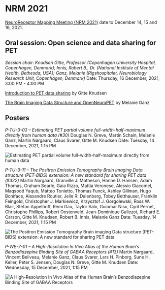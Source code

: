 # NRM 2021

[NeuroReceptor Mapping Meeting (NRM 2021)](https://nrm2021.org) date to December 14, 15 and 16, 2021.  

## Oral session: Open science and data sharing for PET
_Session chair: Knudsen Gitte, Professor (Copenhagen University Hospital, Copenhagen, Denmark); Innis, Robert B., Dr. (National Institute of Mental Health, Bethesda, USA); Ganz, Melanie (Rigshospitalet, Neurobiology Research Unit, Copenhagen, Denmark)_ Date: Thursday, 16 December, 2021, 3:00 PM - 4:00 PM  

[Introduction to PET data sharing](https://doi.org/10.6084/m9.figshare.18585953.v1) by Gitte Knudsen

[The Brain Imaging Data Structure and OpenNeuroPET](https://doi.org/10.6084/m9.figshare.18585971.v1) by Melanie Ganz

## Posters

_P-TU-3-03 – Estimating PET partial volume full-width-half-maximum directly from human data (#30)_
Douglas N. Greve, Martin Schain, Melanie Ganz, Martin Nørgaard, Claus Svarer, Gitte M. Knudsen
Date: Tuesday, 14 December, 2021, 1:15 PM  

![Estimating PET partial volume full-width-half-maximum directly from human data](https://github.com/openneuropet/outreach/blob/main/NRM2021/agtm-greve.jpg "Estimating PET partial volume full-width-half-maximum directly from human data")

_P-TU-3-11 – The Positron Emission Tomography Brain imaging Data structure (PET-BIDS) extension: A new standard for sharing PET data (#322)_
Martin Norgaard, Granville J. Matheson, Hanne D. Hansen, Adam Thomas, Graham Searle, Gaia Rizzo, Mattia Veronese, Alessio Giacomel, Maqsood Yaqub, Matteo Tonietto, Thomas Funck, Ashley Gillman, Hugo Boniface, Alexandre Routier, Jelle R. Dalenberg, Tobey Betthauser, Franklin Feingold, Christopher J. Markiewicz, Krzysztof J. Gorgolewski, Ross W. Blair, Stefan Appelhoff, Remi Gau, Taylor Salo, Guiomar Niso, Cyril Pernet, Christophe Phillips, Robert Oostenveld, Jean-Dominique Gallezot, Richard E. Carson, Gitte M. Knudsen, Robert B. Innis, Melanie Ganz
Date: Tuesday, 14 December, 2021, 1:15 PM  


![ The Positron Emission Tomography Brain imaging Data structure (PET-BIDS) extension: A new standard for sharing PET data](https://github.com/openneuropet/outreach/blob/main/NRM2021/PET-BIDS_poster.png " The Positron Emission Tomography Brain imaging Data structure (PET-BIDS) extension: A new standard for sharing PET data")

_P-WE-7-01 – A High-Resolution In Vivo Atlas of the Human Brain’s Benzodiazepine Binding Site of GABAA Receptors (#13)_
Martin Nørgaard, Vincent Beliveau, Melanie Ganz, Claus Svarer, Lars H. Pinborg, Sune H. Keller, Peter S. Jensen, Douglas N. Greve, Gitte M. Knudsen
Date: Wednesday, 15 December, 2021, 1:15 PM  

![A High-Resolution In Vivo Atlas of the Human Brain’s Benzodiazepine Binding Site of GABAA Receptors](https://github.com/openneuropet/outreach/blob/main/NRM2021/gaba_atlas_poster.png "A High-Resolution In Vivo Atlas of the Human Brain’s Benzodiazepine Binding Site of GABAA Receptors")
